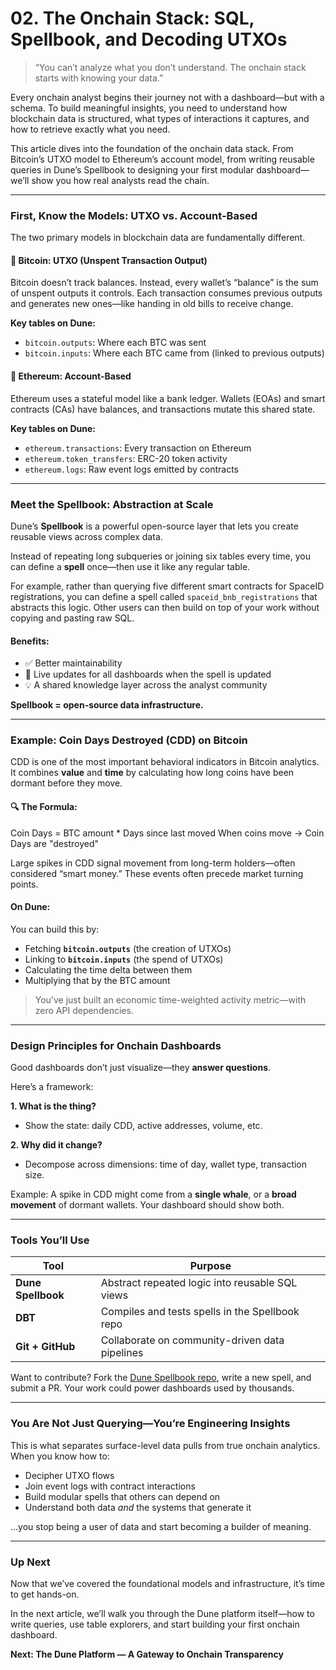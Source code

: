 # **02. The Onchain Stack: SQL, Spellbook, and Decoding UTXOs**

> “You can’t analyze what you don’t understand. The onchain stack starts with knowing your data.”

Every onchain analyst begins their journey not with a dashboard—but with a schema. To build meaningful insights, you need to understand how blockchain data is structured, what types of interactions it captures, and how to retrieve exactly what you need.

This article dives into the foundation of the onchain data stack. From Bitcoin’s UTXO model to Ethereum’s account model, from writing reusable queries in Dune’s Spellbook to designing your first modular dashboard—we’ll show you how real analysts read the chain.

---

### First, Know the Models: UTXO vs. Account-Based

The two primary models in blockchain data are fundamentally different.

#### 🔗 **Bitcoin: UTXO (Unspent Transaction Output)**

Bitcoin doesn’t track balances. Instead, every wallet’s “balance” is the sum of unspent outputs it controls. Each transaction consumes previous outputs and generates new ones—like handing in old bills to receive change.

**Key tables on Dune:**

- `bitcoin.outputs`: Where each BTC was sent
- `bitcoin.inputs`: Where each BTC came from (linked to previous outputs)

#### 📘 **Ethereum: Account-Based**

Ethereum uses a stateful model like a bank ledger. Wallets (EOAs) and smart contracts (CAs) have balances, and transactions mutate this shared state.

**Key tables on Dune:**

- `ethereum.transactions`: Every transaction on Ethereum
- `ethereum.token_transfers`: ERC-20 token activity
- `ethereum.logs`: Raw event logs emitted by contracts

---

### Meet the Spellbook: Abstraction at Scale

Dune’s **Spellbook** is a powerful open-source layer that lets you create reusable views across complex data.

Instead of repeating long subqueries or joining six tables every time, you can define a **spell** once—then use it like any regular table.

For example, rather than querying five different smart contracts for SpaceID registrations, you can define a spell called `spaceid_bnb_registrations` that abstracts this logic. Other users can then build on top of your work without copying and pasting raw SQL.

#### Benefits:

- ✅ Better maintainability
- 🔄 Live updates for all dashboards when the spell is updated
- 💡 A shared knowledge layer across the analyst community

**Spellbook = open-source data infrastructure.**

---

### Example: Coin Days Destroyed (CDD) on Bitcoin

CDD is one of the most important behavioral indicators in Bitcoin analytics. It combines **value** and **time** by calculating how long coins have been dormant before they move.

#### 🔍 The Formula:

Coin Days = BTC amount * Days since last moved
When coins move → Coin Days are "destroyed"

Large spikes in CDD signal movement from long-term holders—often considered “smart money.” These events often precede market turning points.

#### On Dune:

You can build this by:

- Fetching **`bitcoin.outputs`** (the creation of UTXOs)
- Linking to **`bitcoin.inputs`** (the spend of UTXOs)
- Calculating the time delta between them
- Multiplying that by the BTC amount

> You’ve just built an economic time-weighted activity metric—with zero API dependencies.

---

### Design Principles for Onchain Dashboards

Good dashboards don’t just visualize—they **answer questions**.

Here’s a framework:

**1. What is the thing?**  
- Show the state: daily CDD, active addresses, volume, etc.

**2. Why did it change?**  
- Decompose across dimensions: time of day, wallet type, transaction size.

Example: A spike in CDD might come from a **single whale**, or a **broad movement** of dormant wallets. Your dashboard should show both.

---

### Tools You’ll Use

| Tool               | Purpose                                         |
| ------------------ | ----------------------------------------------- |
| **Dune Spellbook** | Abstract repeated logic into reusable SQL views |
| **DBT**            | Compiles and tests spells in the Spellbook repo |
| **Git + GitHub**   | Collaborate on community-driven data pipelines  |

Want to contribute? Fork the [Dune Spellbook repo](https://github.com/duneanalytics/spellbook), write a new spell, and submit a PR. Your work could power dashboards used by thousands.

---

### You Are Not Just Querying—You’re Engineering Insights

This is what separates surface-level data pulls from true onchain analytics. When you know how to:

- Decipher UTXO flows  
- Join event logs with contract interactions  
- Build modular spells that others can depend on  
- Understand both data *and* the systems that generate it

…you stop being a user of data and start becoming a builder of meaning.

---

### Up Next

Now that we’ve covered the foundational models and infrastructure, it’s time to get hands-on.

In the next article, we’ll walk you through the Dune platform itself—how to write queries, use table explorers, and start building your first onchain dashboard.

**Next: The Dune Platform — A Gateway to Onchain Transparency**